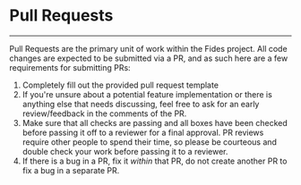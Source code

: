 # Pull Requests

---

Pull Requests are the primary unit of work within the Fides project. All code changes are expected to be submitted via a PR, and as such here are a few requirements for submitting PRs:

1. Completely fill out the provided pull request template
1. If you're unsure about a potential feature implementation or there is anything else that needs discussing, feel free to ask for an early review/feedback in the comments of the PR.
1. Make sure that all checks are passing and all boxes have been checked before passing it off to a reviewer for a final approval. PR reviews require other people to spend their time, so please be courteous and double check your work before passing it to a reviewer.
1. If there is a bug in a PR, fix it _within_ that PR, do not create another PR to fix a bug in a separate PR.
